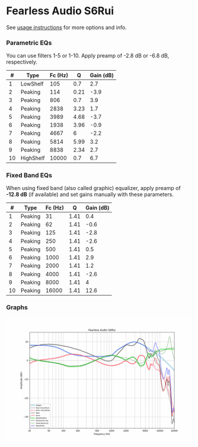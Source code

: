 # Fearless Audio S6Rui
See [usage instructions](https://github.com/jaakkopasanen/AutoEq#usage) for more options and info.

### Parametric EQs
You can use filters 1-5 or 1-10. Apply preamp of -2.8 dB or -6.8 dB, respectively.

|   # | Type      |   Fc (Hz) |    Q |   Gain (dB) |
|-----|-----------|-----------|------|-------------|
|   1 | LowShelf  |       105 | 0.7  |         2.7 |
|   2 | Peaking   |       114 | 0.21 |        -3.9 |
|   3 | Peaking   |       806 | 0.7  |         3.9 |
|   4 | Peaking   |      2838 | 3.23 |         1.7 |
|   5 | Peaking   |      3989 | 4.68 |        -3.7 |
|   6 | Peaking   |      1938 | 3.96 |        -0.9 |
|   7 | Peaking   |      4667 | 6    |        -2.2 |
|   8 | Peaking   |      5814 | 5.99 |         3.2 |
|   9 | Peaking   |      8838 | 2.34 |         2.7 |
|  10 | HighShelf |     10000 | 0.7  |         6.7 |

### Fixed Band EQs
When using fixed band (also called graphic) equalizer, apply preamp of **-12.8 dB** (if available) and set gains manually with these parameters.

|   # | Type    |   Fc (Hz) |    Q |   Gain (dB) |
|-----|---------|-----------|------|-------------|
|   1 | Peaking |        31 | 1.41 |         0.4 |
|   2 | Peaking |        62 | 1.41 |        -0.6 |
|   3 | Peaking |       125 | 1.41 |        -2.8 |
|   4 | Peaking |       250 | 1.41 |        -2.6 |
|   5 | Peaking |       500 | 1.41 |         0.5 |
|   6 | Peaking |      1000 | 1.41 |         2.9 |
|   7 | Peaking |      2000 | 1.41 |         1.2 |
|   8 | Peaking |      4000 | 1.41 |        -2.6 |
|   9 | Peaking |      8000 | 1.41 |         4   |
|  10 | Peaking |     16000 | 1.41 |        12.6 |

### Graphs
![](./Fearless%20Audio%20S6Rui.png)

